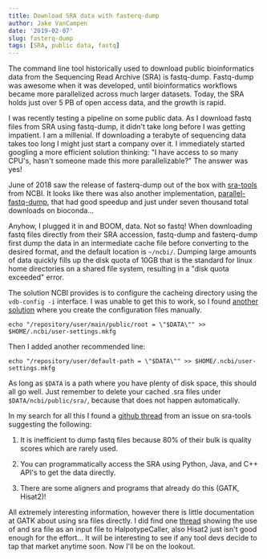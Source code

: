 ```yaml
---
title: Download SRA data with fasterq-dump 
author: Jake VanCampen
date: '2019-02-07'
slug: fasterq-dump 
tags: [SRA, public data, fastq]
---
```


The command line tool historically used to download public bioinformatics data from the Sequencing Read Archive (SRA) is fastq-dump. Fastq-dump was awesome when it was developed, until bioinformatics workflows became more parallelized across much larger datasets. Today, the SRA holds just over 5 PB of open access data, and the growth is rapid. 

I was recently testing a pipeline on some public data. As I download fastq files from SRA using fastq-dump, it didn't take long before I was getting impatient. I am a millenial. If downloading a terabyte of sequencing data takes too long I might just start a company over it. I immediately started googling a more efficient solution thinking: "I have access to so many CPU's, hasn't someone made this more parallelizable?" The answer was yes! 

June of 2018 saw the release of fasterq-dump out of the box with [sra-tools](https://github.com/ncbi/sra-tools) from NCBI. It looks like there was also another implementation, [parallel-fastq-dump](https://github.com/rvalieris/parallel-fastq-dump), that had good speedup and just under seven thousand total downloads on bioconda...

Anyhow, I plugged it in and BOOM, data. Not so fastq! When downloading fastq files directly from their SRA accession, fastq-dump and fasterq-dump first dump the data in an intermediate cache file before converting to the desired format, and the default location is `~/ncbi/`. Dumping large amounts of data quickly fills up the disk quota of 10GB that is the standard for linux home directories on a shared file system, resulting in a "disk quota exceeded" error. 

The solution NCBI provides is to configure the cacheing directory using the `vdb-config -i` interface. I was unable to get this to work, so I found [another solution](http://databio.org/posts/downloading_sra_data.html) where you create the configuration files manually. 

```
echo "/repository/user/main/public/root = \"$DATA\"" >> $HOME/.ncbi/user-settings.mkfg
```

Then I added another recommended line:

```
echo "/repository/user/default-path = \"$DATA\"" >> $HOME/.ncbi/user-settings.mkfg
```

As long as `$DATA` is a path where you have plenty of disk space, this should all go well. Just remember to delete your cached .sra files under `$DATA/ncbi/public/sra/`, because that does not happen automatically.

In my search for all this I found a [github thread](https://github.com/ncbi/sra-tools/issues/172) from an issue on sra-tools suggesting the following: 

1) It is inefficient to dump fastq files because 80% of their bulk is quality scores which are rarely used. 

2) You can programmatically access the SRA using Python, Java, and C++ API's to get the data directly. 

3) There are some aligners and programs that already do this (GATK, Hisat2)! 

All extremely interesting information, however there is little documentation at GATK about using sra files directly. I did find one [thread](https://gatkforums.broadinstitute.org/gatk/discussion/7524/how-to-run-gatk-directly-on-sra-files) showing the use of and sra file as an input file to HalpotypeCaller, also Hisat2 just isn't good enough for the effort... It will be interesting to see if any tool devs decide to tap that market anytime soon. Now I'll be on the lookout. 
